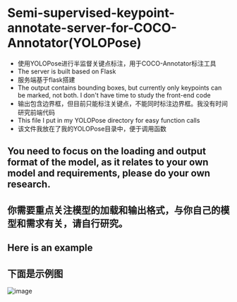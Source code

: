 # Semi-supervised-keypoint-annotate-server-for-COCO-Annotator(YOLOPose)
* 使用YOLOPose进行半监督关键点标注，用于COCO-Annotator标注工具
* The server is built based on Flask
* 服务端基于flask搭建
* The output contains bounding boxes, but currently only keypoints can be marked, not both. I don't have time to study the front-end code
* 输出包含边界框，但目前只能标注关键点，不能同时标注边界框。我没有时间研究前端代码
* This file I put in my YOLOPose directory for easy function calls
* 该文件我放在了我的YOLOPose目录中，便于调用函数

## You need to focus on the loading and output format of the model, as it relates to your own model and requirements, please do your own research.
## 你需要重点关注模型的加载和输出格式，与你自己的模型和需求有关，请自行研究。

## Here is an example
## 下面是示例图
![image](https://user-images.githubusercontent.com/110366985/226363804-4c699fd2-fc61-4b5f-9156-8f14c43f9138.png)
